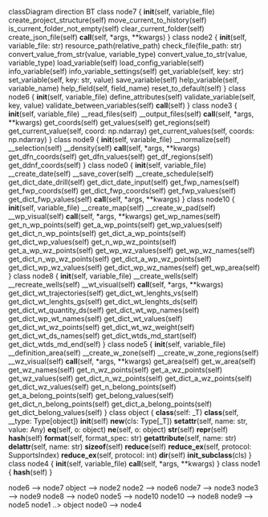 classDiagram
direction BT
class node7 {
   __init__(self, variable_file) 
   create_project_structure(self) 
   move_current_to_history(self) 
   is_current_folder_not_empty(self) 
   clear_current_folder(self) 
   create_json_file(self) 
   __call__(self, *args, **kwargs) 
}
class node2 {
   __init__(self, variable_file: str) 
   resource_path(relative_path) 
   check_file(file_path: str) 
   convert_value_from_str(value, variable_type) 
   convert_value_to_str(value, variable_type) 
   load_variable(self) 
   load_config_variable(self) 
   info_variable(self) 
   info_variable_settings(self) 
   get_variable(self, key: str) 
   set_variable(self, key: str, value) 
   save_variable(self) 
   help_variable(self, variable_name) 
   help_field(self, field_name) 
   reset_to_default(self) 
}
class node6 {
   __init__(self, variable_file) 
   define_attributes(self) 
   validate_variable(self, key, value) 
   validate_between_variables(self) 
   __call__(self) 
}
class node3 {
   __init__(self, variable_file) 
   __read_files(self) 
   __output_files(self) 
   __call__(self, *args, **kwargs) 
   get_coords(self) 
   get_values(self) 
   get_regions(self) 
   get_current_value(self, coord: np.ndarray) 
   get_current_values(self, coords: np.ndarray) 
}
class node9 {
   __init__(self, variable_file) 
   __normalize(self) 
   __selection(self) 
   __density(self) 
   __call__(self, *args, **kwargs) 
   get_dfn_coords(self) 
   get_dfn_values(self) 
   get_df_regions(self) 
   get_ddnf_coords(self) 
}
class node0 {
   __init__(self, variable_file) 
   __create_date(self) 
   __save_cover(self) 
   __create_schedule(self) 
   get_dict_date_drill(self) 
   get_dict_date_input(self) 
   get_fwp_names(self) 
   get_fwp_coords(self) 
   get_dict_fwp_coords(self) 
   get_fwp_values(self) 
   get_dict_fwp_values(self) 
   __call__(self, *args, **kwargs) 
}
class node10 {
   __init__(self, variable_file) 
   __create_map(self) 
   __create_w_pad(self) 
   __wp_visual(self) 
   __call__(self, *args, **kwargs) 
   get_wp_names(self) 
   get_n_wp_points(self) 
   get_a_wp_points(self) 
   get_wp_values(self) 
   get_dict_n_wp_points(self) 
   get_dict_a_wp_points(self) 
   get_dict_wp_values(self) 
   get_n_wp_wz_points(self) 
   get_a_wp_wz_points(self) 
   get_wp_wz_values(self) 
   get_wp_wz_names(self) 
   get_dict_n_wp_wz_points(self) 
   get_dict_a_wp_wz_points(self) 
   get_dict_wp_wz_values(self) 
   get_dict_wp_wz_names(self) 
   get_wp_area(self) 
}
class node8 {
   __init__(self, variable_file) 
   __create_wells(self) 
   __recreate_wells(self) 
   __wt_visual(self) 
   __call__(self, *args, **kwargs) 
   get_dict_wt_trajectories(self) 
   get_dict_wt_lenghts_vs(self) 
   get_dict_wt_lenghts_gs(self) 
   get_dict_wt_lenghts_ds(self) 
   get_dict_wt_quantity_ds(self) 
   get_dict_wt_wp_names(self) 
   get_dict_wp_wt_names(self) 
   get_dict_wt_values(self) 
   get_dict_wt_wz_points(self) 
   get_dict_wt_wz_weight(self) 
   get_dict_wt_ds_names(self) 
   get_dict_wtds_md_start(self) 
   get_dict_wtds_md_end(self) 
}
class node5 {
   __init__(self, variable_file) 
   __definition_area(self) 
   __create_w_zone(self) 
   __create_w_zone_regions(self) 
   __wz_visual(self) 
   __call__(self, *args, **kwargs) 
   get_area(self) 
   get_w_area(self) 
   get_wz_names(self) 
   get_n_wz_points(self) 
   get_a_wz_points(self) 
   get_wz_values(self) 
   get_dict_n_wz_points(self) 
   get_dict_a_wz_points(self) 
   get_dict_wz_values(self) 
   get_n_belong_points(self) 
   get_a_belong_points(self) 
   get_belong_values(self) 
   get_dict_n_belong_points(self) 
   get_dict_a_belong_points(self) 
   get_dict_belong_values(self) 
}
class object {
   __class__(self: _T) 
   __class__(self, __type: Type[object]) 
   __init__(self) 
   __new__(cls: Type[_T]) 
   __setattr__(self, name: str, value: Any) 
   __eq__(self, o: object) 
   __ne__(self, o: object) 
   __str__(self) 
   __repr__(self) 
   __hash__(self) 
   __format__(self, format_spec: str) 
   __getattribute__(self, name: str) 
   __delattr__(self, name: str) 
   __sizeof__(self) 
   __reduce__(self) 
   __reduce_ex__(self, protocol: SupportsIndex) 
   __reduce_ex__(self, protocol: int) 
   __dir__(self) 
   __init_subclass__(cls) 
}
class node4 {
   __init__(self, variable_file) 
   __call__(self, *args, **kwargs) 
}
class node1 {
   __hash__(self) 
}

node6  -->  node7 
object  -->  node2 
node2  -->  node6 
node7  -->  node3 
node3  -->  node9 
node8  -->  node0 
node5  -->  node10 
node10  -->  node8 
node9  -->  node5 
node1  ..>  object 
node0  -->  node4 
